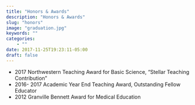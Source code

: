 ```yaml
---
title: "Honors & Awards"
description: "Honors & Awards"
slug: "honors"
image: "graduation.jpg"
keywords: ""
categories:
    - ""
date: 2017-11-25T19:23:11-05:00
draft: false
---
```


  * 2017 Northwestern Teaching Award for Basic Science, “Stellar Teaching Contribution”
  * 2016- 2017 Academic Year End Teaching Award, Outstanding Fellow Educator
  * 2012 Granville Bennett Award for Medical Education
